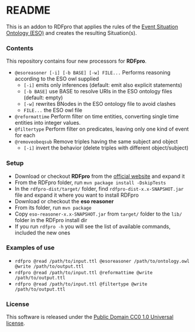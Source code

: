 # README #

This is an addon to RDFpro that applies the rules of the [Event Situation Ontology (ESO)](https://github.com/newsreader/eso) and creates the resulting Situation(s).

### Contents ###

This repository contains four new processors for **RDFpro**.

* `@esoreasoner [-i] [-b BASE] [-w] FILE...` Performs reasoning according to the ESO owl supplied  
    * `[-i]`          emits only inferences (default: emit also explicit statements)
    * `[-b BASE]`     use BASE to resolve URIs in the ESO ontology files (default: empty)
    * `[-w]`          rewrites BNodes in the ESO ontology file to avoid clashes
    * `FILE...`       the ESO owl file
* `@reformattime` Perform filter on time entities, converting single time entities into integer values.
* `@filtertype` Perform filter on predicates, leaving only one kind of event for each
* `@removeobeqsub` Remove triples having the same subject and object
    * `[-i]` invert the behavior (delete triples with different object/subject)

### Setup ###

* Download or checkout **RDFpro** from the [official website](http://fracor.bitbucket.org/rdfpro/) and expand it
* From the RDFpro folder, run `mvn package install -DskipTests`
* In the `rdfpro-dist/target/` folder, find `rdfpro-dist-x.x-SNAPSHOT.jar` file and expand it where you want to install RDFpro
* Download or checkout the **eso reasoner**
* From its folder, run `mvn package`
* Copy `eso-reasoner-x.x-SNAPSHOT.jar` from `target/` folder to the `lib/` folder in the RDFpro install dir
* If you run `rdfpro -h` you will see the list of available commands, included the new ones

### Examples of use ###

* `rdfpro @read /path/to/input.ttl @esoreasoner /path/to/ontology.owl @write /path/to/output.ttl`
* `rdfpro @read /path/to/input.ttl @reformattime @write /path/to/output.ttl`
* `rdfpro @read /path/to/input.ttl @filtertype @write /path/to/output.ttl`

### License ###

This software is released under the [Public Domain CC0 1.0 Universal license](https://creativecommons.org/publicdomain/zero/1.0/).